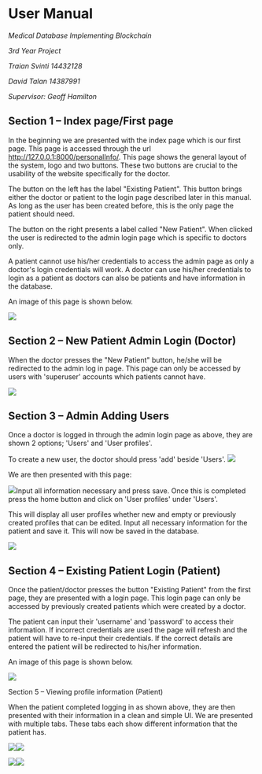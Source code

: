 User Manual 
==
_Medical Database Implementing Blockchain_ 

_3rd Year Project_ 

_Traian Svinti 14432128_ 

_David Talan 14387991_ 

_Supervisor: Geoff Hamilton_ 

  

Section 1 – Index page/First page 
--
In the beginning we are presented with the index page which is our first page. This page is accessed through the url http://127.0.0.1:8000/personalInfo/. This page shows the general layout of the system, logo and two buttons. These two buttons are crucial to the usability of the website specifically for the doctor. 

The button on the left has the label "Existing Patient". This button brings either the doctor or patient to the login page described later in this manual. As long as the user has been created before, this is the only page the patient should need. 

The button on the right presents a label called "New Patient". When clicked the user is redirected to the admin login page which is specific to doctors only. 

A patient cannot use his/her credentials to access the admin page as only a doctor's login credentials will work. A doctor can use his/her credentials to login as a patient as doctors can also be patients and have information in the database. 

An image of this page is shown below. 

![](https://i.imgur.com/tYiTYk4.png) 

  

Section 2 – New Patient Admin Login (Doctor) 
--

When the doctor presses the "New Patient" button, he/she will be redirected to the admin log in page. This page can only be accessed by users with 'superuser' accounts which patients cannot have. 

![](https://i.imgur.com/GMN7Akm.png) 

Section 3 – Admin Adding Users 
--

Once a doctor is logged in through the admin login page as above, they are shown 2 options; 'Users' and 'User profiles'. 

To create a new user, the doctor should press 'add' beside 'Users'. ![](https://i.imgur.com/2yVDCmp.png) 

We are then presented with this page: 

![](https://i.imgur.com/GHfhkSb.png)Input all information necessary and press save. Once this is completed press the home button and click on 'User profiles' under 'Users'. 

This will display all user profiles whether new and empty or previously created profiles that can be edited. Input all necessary information for the patient and save it. This will now be saved in the database. 

![](https://i.imgur.com/4iZdoTZ.png) 

Section 4 – Existing Patient Login (Patient)
--

Once the patient/doctor presses the button "Existing Patient" from the first page, they are presented with a login page. This login page can only be accessed by previously created patients which were created by a doctor. 

The patient can input their 'username' and 'password' to access their information. If incorrect credentials are used the page will refresh and the patient will have to re-input their credentials. If the correct details are entered the patient will be redirected to his/her information. 

An image of this page is shown below. 

![](https://i.imgur.com/azUoKN2.png) 

Section 5 – Viewing profile information (Patient) 

When the patient completed logging in as shown above, they are then presented with their information in a clean and simple UI. We are presented with multiple tabs. These tabs each show different information that the patient has. 

![](https://i.imgur.com/95RNg2k.png)![](https://i.imgur.com/SZ2DDXi.png) 

![](https://i.imgur.com/YYNVWXP.png)![](https://i.imgur.com/1S9chAN.png) 

